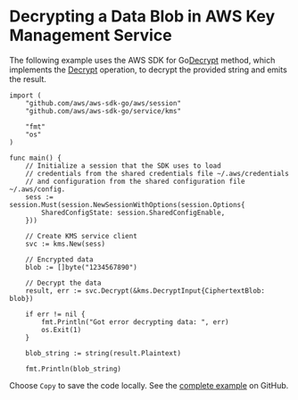 # Decrypting a Data Blob in AWS Key Management Service<a name="kms-example-decrypt-blob"></a>

The following example uses the AWS SDK for Go[Decrypt](https://docs.aws.amazon.com/sdk-for-go/api/service/kms/#KMS.Decrypt) method, which implements the [Decrypt](https://docs.aws.amazon.com/kms/latest/APIReference/API_Decrypt.html) operation, to decrypt the provided string and emits the result\.

```
import (
    "github.com/aws/aws-sdk-go/aws/session"
    "github.com/aws/aws-sdk-go/service/kms"

    "fmt"
    "os"
)

func main() {
    // Initialize a session that the SDK uses to load
    // credentials from the shared credentials file ~/.aws/credentials
    // and configuration from the shared configuration file ~/.aws/config.
    sess := session.Must(session.NewSessionWithOptions(session.Options{
        SharedConfigState: session.SharedConfigEnable,
    }))

    // Create KMS service client
    svc := kms.New(sess)

    // Encrypted data
    blob := []byte("1234567890")

    // Decrypt the data
    result, err := svc.Decrypt(&kms.DecryptInput{CiphertextBlob: blob})

    if err != nil {
        fmt.Println("Got error decrypting data: ", err)
        os.Exit(1)
    }

    blob_string := string(result.Plaintext)

    fmt.Println(blob_string)
```

Choose `Copy` to save the code locally\. See the [complete example](https://github.com/awsdocs/aws-doc-sdk-examples/blob/master/go/example_code/kms/kms_decrypt_data.go) on GitHub\.